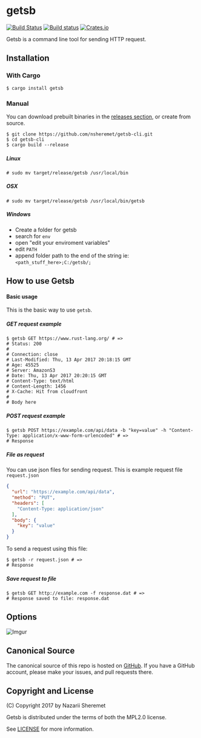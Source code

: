 # getsb

[![Build Status](https://travis-ci.org/nsheremet/getsb-cli.svg?branch=master)](https://travis-ci.org/nsheremet/getsb-cli)
[![Build status](https://ci.appveyor.com/api/projects/status/45mgunbeurixiiwj?svg=true)](https://ci.appveyor.com/project/nsheremet/knocli)
[![Crates.io](https://img.shields.io/crates/v/getsb.svg)](https://crates.io/crates/getsb)

Getsb is a command line tool for sending HTTP request.

## Installation

### With Cargo

```shell
$ cargo install getsb
```

### Manual
You can download prebuilt binaries in the
[releases section](https://github.com/nsheremet/getsb-cli/releases), or create
from source.
```shell
$ git clone https://github.com/nsheremet/getsb-cli.git
$ cd getsb-cli
$ cargo build --release
```
##### Linux
```
# sudo mv target/release/getsb /usr/local/bin
```
##### OSX
```
# sudo mv target/release/getsb /usr/local/bin/getsb
```
##### Windows
- Create a folder for getsb
- search for `env`
- open "edit your enviroment variables"
- edit `PATH`
- append folder path to the end of the string ie: `<path_stuff_here>;C:/getsb/;`

## How to use Getsb

#### Basic usage

This is the basic way to use `getsb`.

##### GET request example
```shell
$ getsb GET https://www.rust-lang.org/ # =>
# Status: 200
#
# Connection: close
# Last-Modified: Thu, 13 Apr 2017 20:18:15 GMT
# Age: 45525
# Server: AmazonS3
# Date: Thu, 13 Apr 2017 20:20:15 GMT
# Content-Type: text/html
# Content-Length: 1456
# X-Cache: Hit from cloudfront
#
# Body here
```

##### POST request example
```shell
$ getsb POST https://example.com/api/data -b "key=value" -h "Content-Type: application/x-www-form-urlencoded" # =>
# Response
```

##### File as request

You can use json files for sending request.
This is example request file `request.json`
```json
{
  "url": "https://example.com/api/data",
  "method": "PUT",
  "headers": [
    "Content-Type: application/json"
  ],
  "body": {
    "key": "value"
  }
}
```
To send a request using this file:
```shell
$ getsb -r request.json # =>
# Response
```

##### Save request to file

```shell
$ getsb GET http://example.com -f response.dat # =>
# Response saved to file: response.dat
```

## Options

![Imgur](http://i.imgur.com/rAzJdFv.png?1)

## Canonical Source
The canonical source of this repo is hosted on
[GitHub](https://github.com/nsheremet/getsb-cli). If you have a GitHub account,
please make your issues, and pull requests there.

## Copyright and License
(C) Copyright 2017 by Nazarii Sheremet

Getsb is distributed under the terms of both the MPL2.0 license.

See [LICENSE](./LICENSE) for more information.
